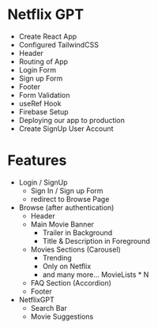 # Netflix GPT

- Create React App
- Configured TailwindCSS
- Header
- Routing of App
- Login Form
- Sign up Form
- Footer
- Form Validation
- useRef Hook
- Firebase Setup
- Deploying our app to production
- Create SignUp User Account

# Features
- Login / SignUp
    - Sign In / Sign up Form
    - redirect to Browse Page
- Browse (after authentication)
    - Header
    - Main Movie Banner
        - Trailer in Background
        - Title & Description in Foreground
    - Movies Sections (Carousel)
        - Trending
        - Only on Netflix
        - and many more... MovieLists * N 
    - FAQ Section (Accordion)
    - Footer
- NetflixGPT
    - Search Bar
    - Movie Suggestions    